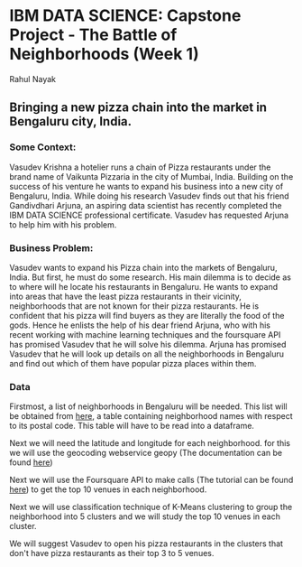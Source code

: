 # IBM DATA SCIENCE: Capstone Project - The Battle of Neighborhoods (Week 1)
Rahul Nayak

## Bringing a new pizza chain into the market in Bengaluru city, India. 

### Some Context:
Vasudev Krishna a hotelier runs a chain of Pizza restaurants under the brand name of Vaikunta Pizzaria in the city of Mumbai, India. Building on the success of his venture he wants to expand his business into a new city of Bengaluru, India. While doing his research Vasudev finds out that his friend Gandivdhari Arjuna, an aspiring data scientist has recently completed the IBM DATA SCIENCE professional certificate. Vasudev has requested Arjuna to help him with his problem.

### Business Problem:
Vasudev wants to expand his Pizza chain into the markets of Bengaluru, India. But first, he must do some research. His main dilemma is to decide as to where will he locate his restaurants in Bengaluru. He wants to expand into areas that have the least pizza restaurants in their vicinity, neighborhoods that are not known for their pizza restaurants. He is confident that his pizza will find buyers as they are literally the food of the gods. Hence he enlists the help of his dear friend Arjuna, who with his recent working with machine learning techniques and the foursquare API has promised Vasudev that he will solve his dilemma. Arjuna has promised Vasudev that he will look up details on all the neighborhoods in Bengaluru and find out which of them have popular pizza places within them.

### Data

Firstmost, a list of neighborhoods in Bengaluru will be needed. This list will be obtained from [here](https://www.mapsofindia.com/pincode/india/karnataka/bangalore/), a table containing neighborhood names with respect to its postal code. This table will have to be read into a dataframe.

Next we will need the latitude and longitude for each neighborhood. for this we will use the geocoding webservice geopy (The documentation can be found [here](https://geopy.readthedocs.io/en/stable/))

Next we will use the Foursquare API to make calls (The tutorial can be found [here](https://www.coursera.org/learn/applied-data-science-capstone/home/week/2)) to get the top 10 venues in each neighborhood.  

Next we will use classification technique of K-Means clustering to group the neighborhood into 5 clusters and we will study the top 10 venues in each cluster.

We will suggest Vasudev to open his pizza restaurants in the clusters that don't have pizza restaurants as their top 3 to 5 venues.

